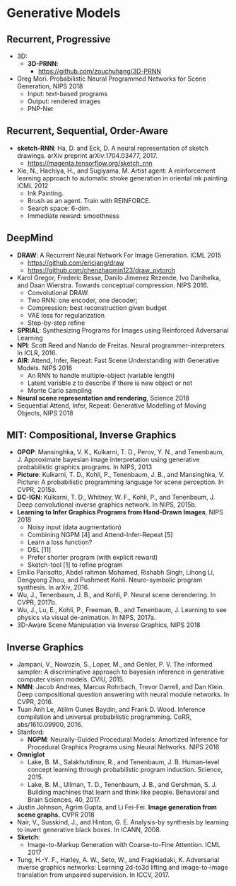 # Generative Models

## Recurrent, Progressive
- 3D:
	- **3D-PRNN**:
		- https://github.com/zouchuhang/3D-PRNN
- Greg Mori. Probabilistic Neural Programmed Networks for Scene Generation, NIPS 2018
	- Input: text-based programs
    - Output: rendered images
    - PNP-Net

## Recurrent, Sequential, Order-Aware
- **sketch-RNN**: Ha, D. and Eck, D. A neural representation of sketch drawings.
arXiv preprint arXiv:1704.03477, 2017.
	- https://magenta.tensorflow.org/sketch_rnn
- Xie, N., Hachiya, H., and Sugiyama, M. Artist agent: A reinforcement learning approach to automatic stroke generation in oriental ink painting. ICML 2012
	- Ink Painting.
	- Brush as an agent. Train with REINFORCE.
	- Search space: 6-dim.
	- Immediate reward: smoothness

## DeepMind
- **DRAW**: A Recurrent Neural Network For Image Generation. ICML 2015
	- https://github.com/ericjang/draw
	- https://github.com/chenzhaomin123/draw_pytorch
-  Karol Gregor, Frederic Besse, Danilo Jimenez Rezende, Ivo Danihelka, and Daan Wierstra. Towards conceptual compression. NIPS 2016.
	- Convolutional DRAW.
	- Two RNN: one encoder, one decoder;
	- Compression: best reconstruction given budget
	- VAE loss for regularization
	- Step-by-step refine
- **SPRIAL**: Synthesizing Programs for Images using Reinforced Adversarial Learning
- **NPI**:  Scott Reed and Nando de Freitas. Neural programmer-interpreters. In ICLR, 2016.
- **AIR**: Attend, Infer, Repeat: Fast Scene Understanding with Generative Models. NIPS 2016
	- An RNN to handle multiple-object (variable length)
	- Latent variable z to describe if there is new object or not
	- Monte Carlo sampling
- **Neural scene representation and rendering**, Science 2018
- Sequential Attend, Infer, Repeat: Generative Modelling of Moving Objects, NIPS 2018

## MIT: Compositional, Inverse Graphics
- **GPGP**:  Mansinghka, V. K., Kulkarni, T. D., Perov, Y. N., and Tenenbaum, J. Approximate bayesian image interpretation using generative probabilistic graphics programs. In NIPS, 2013
- **Picture**: Kulkarni, T. D., Kohli, P., Tenenbaum, J. B., and Mansinghka, V. Picture: A probabilistic programming language for scene perception. In CVPR, 2015a.
- **DC-IGN**: Kulkarni, T. D., Whitney, W. F., Kohli, P., and Tenenbaum, J. Deep convolutional inverse graphics network. In NIPS, 2015b.
- **Learning to Infer Graphics Programs from Hand-Drawn Images**, NIPS 2018
	- Noisy input (data augmentation)
	- Combining NGPM [4] and Attend-Infer-Repeat [5]
	- Learn a loss function?
	- DSL [11]
	- Prefer shorter program (with explicit reward)
	- Sketch-tool [1] to refine program
- Emilio Parisotto, Abdel rahman Mohamed, Rishabh Singh, Lihong Li, Dengyong Zhou, and Pushmeet Kohli. Neuro-symbolic program synthesis. In arXiv, 2016.
- Wu, J., Tenenbaum, J. B., and Kohli, P. Neural scene derendering. In CVPR, 2017b.
- Wu, J., Lu, E., Kohli, P., Freeman, B., and Tenenbaum, J. Learning to see physics via visual de-animation. In NIPS, 2017a.
-  3D-Aware Scene Manipulation via Inverse Graphics, NIPS 2018

## Inverse Graphics
- Jampani, V., Nowozin, S., Loper, M., and Gehler, P. V. The informed sampler: A discriminative approach to bayesian inference in generative computer vision models. CVIU, 2015.
- **NMN**: Jacob Andreas, Marcus Rohrbach, Trevor Darrell, and Dan Klein. Deep compositional question answering
with neural module networks. In CVPR, 2016.
- Tuan Anh Le, Atilim Gunes Baydin, and Frank D. Wood. Inference compilation and universal probabilistic
programming. CoRR, abs/1610.09900, 2016.
- Stanford:
	- **NGPM**: Neurally-Guided Procedural Models: Amortized Inference for Procedural Graphics Programs using Neural Networks. NIPS 2016
- **Omniglot**
	- Lake, B. M., Salakhutdinov, R., and Tenenbaum, J. B. Human-level concept learning through probabilistic program induction. Science, 2015.
	- Lake, B. M., Ullman, T. D., Tenenbaum, J. B., and Gershman, S. J. Building machines that learn and think like people. Behavioral and Brain Sciences, 40, 2017.
- Justin Johnson, Agrim Gupta, and Li Fei-Fei. **Image generation from scene graphs.** CVPR 2018
- Nair, V., Susskind, J., and Hinton, G. E. Analysis-by synthesis by learning to invert generative black boxes. In ICANN, 2008.
- **Sketch**:
	- Image-to-Markup Generation with Coarse-to-Fine Attention. ICML 2017
- Tung, H.-Y. F., Harley, A. W., Seto, W., and Fragkiadaki, K. Adversarial inverse graphics networks: Learning 2d-to3d lifting and image-to-image translation from unpaired supervision. In ICCV, 2017.
